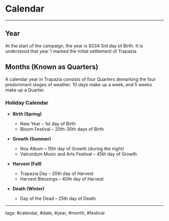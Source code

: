# Calendar
---

## Year
At the start of the campaign, the year is 8334 3rd day of Birth. It is understood that year 1 marked the initial settlement of Trapazia.

## Months (Known as Quarters)
A calendar year in Trapazia consists of four Quarters demarking the four predominant stages of weather. 10 days make up a week, and 5 weeks make up a Quarter. 

### Holiday Calendar
-   **Birth (Spring)**
	-   New Year – 1st day of Birth  
	-   Bloom Festival – 20th\-30th days of Birth

-   **Growth (Summer)**
	-   Nox Album – 15th day of Growth (during the night)
	-   Valcordum Music and Arts Festival – 45th day of Growth
    
-   **Harvest (Fall)**
	-   Trapazia Day – 20th day of Harvest
	-   Harvest Blessings – 40th day of Harvest
    
-   **Death (Winter)**
	-   Day of the Dead – 25th day of Death

---
tags: #calendar, #date, #year, #month, #festival